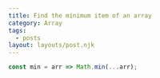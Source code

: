 ```yaml
---
title: Find the minimum item of an array
category: Array
tags:
  - posts
layout: layouts/post.njk
---
```


```js
const min = arr => Math.min(...arr);
```